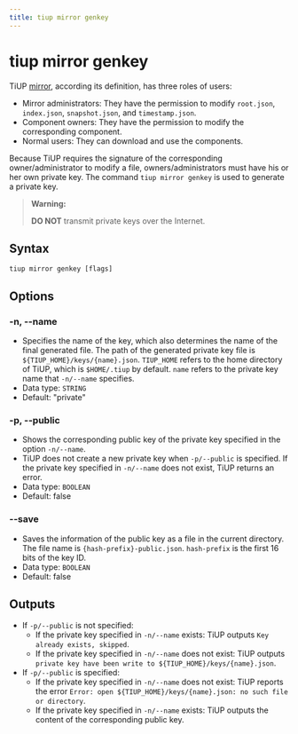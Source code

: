 ```yaml
---
title: tiup mirror genkey
---
```


# tiup mirror genkey

TiUP [mirror](/tiup/tiup-mirror-reference.md), according its definition, has three roles of users:

- Mirror administrators: They have the permission to modify `root.json`, `index.json`, `snapshot.json`, and `timestamp.json`.
- Component owners: They have the permission to modify the corresponding component.
- Normal users: They can download and use the components.

 Because TiUP requires the signature of the corresponding owner/administrator to modify a file, owners/administrators must have his or her own private key. The command `tiup mirror genkey` is used to generate a private key.

> **Warning:**
>
> **DO NOT** transmit private keys over the Internet.

## Syntax

```shell
tiup mirror genkey [flags]
```

## Options

### -n, --name

- Specifies the name of the key, which also determines the name of the final generated file. The path of the generated private key file is `${TIUP_HOME}/keys/{name}.json`. `TIUP_HOME` refers to the home directory of TiUP, which is `$HOME/.tiup` by default. `name` refers to the private key name that `-n/--name` specifies.
- Data type: `STRING`
- Default: "private"

### -p, --public

- Shows the corresponding public key of the private key specified in the option `-n/--name`.
- TiUP does not create a new private key when `-p/--public` is specified. If the private key specified in `-n/--name` does not exist, TiUP returns an error.
- Data type: `BOOLEAN`
- Default: false

### --save

- Saves the information of the public key as a file in the current directory. The file name is `{hash-prefix}-public.json`. `hash-prefix` is the first 16 bits of the key ID.
- Data type: `BOOLEAN`
- Default: false

## Outputs

- If `-p/--public` is not specified:
    - If the private key specified in `-n/--name` exists: TiUP outputs `Key already exists, skipped`.
    - If the private key specified in `-n/--name` does not exist: TiUP outputs `private key have been write to ${TIUP_HOME}/keys/{name}.json`.
- If `-p/--public` is specified:
    - If the private key specified in `-n/--name` does not exist: TiUP reports the error `Error: open ${TIUP_HOME}/keys/{name}.json: no such file or directory`.
    - If the private key specified in `-n/--name` exists: TiUP outputs the content of the corresponding public key.
